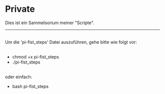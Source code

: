 # Private

Dies ist ein Sammelsorium meiner "Scripte".</br>
<hr>
</br>
Um die 'pi-fist_steps' Datei auszuführen, gehe bitte wie folgt vor:</br>
</br>
<ul>
<li>chmod +x pi-fist_steps<br>
<li>./pi-fist_steps
</ul>
<br>
oder einfach:
<ul>
<li>bash pi-fist_steps
</ul>
